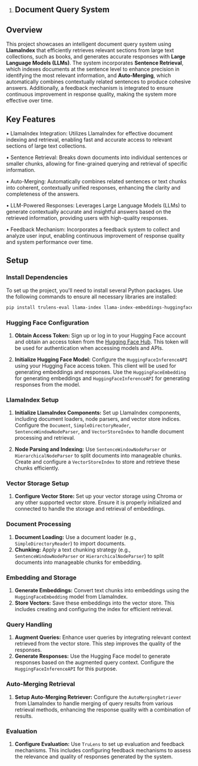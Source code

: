 1. ## **Document Query System**

## Overview
This project showcases an intelligent document query system using **LlamaIndex** that efficiently retrieves relevant sections from large text collections, such as books, and generates accurate responses with **Large Language Models (LLMs)**. The system incorporates **Sentence Retrieval**, which indexes documents at the sentence level to enhance precision in identifying the most relevant information, and **Auto-Merging**, which automatically combines contextually related sentences to produce cohesive answers. Additionally, a feedback mechanism is integrated to ensure continuous improvement in response quality, making the system more effective over time.

## Key Features
•	LlamaIndex Integration: Utilizes LlamaIndex for effective document indexing and retrieval, enabling fast and accurate access to relevant sections of large text collections.

•	Sentence Retrieval: Breaks down documents into individual sentences or smaller chunks, allowing for fine-grained querying and retrieval of specific information.

•	Auto-Merging: Automatically combines related sentences or text chunks into coherent, contextually unified responses, enhancing the clarity and completeness of the answers.

•	LLM-Powered Responses: Leverages Large Language Models (LLMs) to generate contextually accurate and insightful answers based on the retrieved information, providing users with high-quality responses.

•	Feedback Mechanism: Incorporates a feedback system to collect and analyze user input, enabling continuous improvement of response quality and system performance over time.


## Setup

### Install Dependencies

To set up the project, you'll need to install several Python packages. Use the following commands to ensure all necessary libraries are installed:

```bash
pip install trulens-eval llama-index llama-index-embeddings-huggingface torch sentence-transformers datasets generativeai trulens-providers-huggingface qdrant-client chromadb llama-index-vector-stores-chroma transformers
```

### Hugging Face Configuration

1. **Obtain Access Token:** Sign up or log in to your Hugging Face account and obtain an access token from the [Hugging Face Hub](https://huggingface.co/settings/tokens). This token will be used for authentication when accessing models and APIs.

2. **Initialize Hugging Face Model:** Configure the `HuggingFaceInferenceAPI` using your Hugging Face access token. This client will be used for generating embeddings and responses. Use the `HuggingFaceEmbedding` for generating embeddings and `HuggingFaceInferenceAPI` for generating responses from the model.

### LlamaIndex Setup

1. **Initialize LlamaIndex Components:** Set up LlamaIndex components, including document loaders, node parsers, and vector store indices. Configure the `Document`, `SimpleDirectoryReader`, `SentenceWindowNodeParser`, and `VectorStoreIndex` to handle document processing and retrieval.

2. **Node Parsing and Indexing:** Use `SentenceWindowNodeParser` or `HierarchicalNodeParser` to split documents into manageable chunks. Create and configure a `VectorStoreIndex` to store and retrieve these chunks efficiently.

### Vector Storage Setup

1. **Configure Vector Store:** Set up your vector storage using Chroma or any other supported vector store. Ensure it is properly initialized and connected to handle the storage and retrieval of embeddings.

### Document Processing

1. **Document Loading:** Use a document loader (e.g., `SimpleDirectoryReader`) to import documents.
2. **Chunking:** Apply a text chunking strategy (e.g., `SentenceWindowNodeParser` or `HierarchicalNodeParser`) to split documents into manageable chunks for embedding.

### Embedding and Storage

1. **Generate Embeddings:** Convert text chunks into embeddings using the `HuggingFaceEmbedding` model from LlamaIndex.
2. **Store Vectors:** Save these embeddings into the vector store. This includes creating and configuring the index for efficient retrieval.

### Query Handling

1. **Augment Queries:** Enhance user queries by integrating relevant context retrieved from the vector store. This step improves the quality of the responses.
2. **Generate Responses:** Use the Hugging Face model to generate responses based on the augmented query context. Configure the `HuggingFaceInferenceAPI` for this purpose.

### Auto-Merging Retrieval

1. **Setup Auto-Merging Retriever:** Configure the `AutoMergingRetriever` from LlamaIndex to handle merging of query results from various retrieval methods, enhancing the response quality with a combination of results.

### Evaluation

1. **Configure Evaluation:** Use `TruLens` to set up evaluation and feedback mechanisms. This includes configuring feedback mechanisms to assess the relevance and quality of responses generated by the system.


